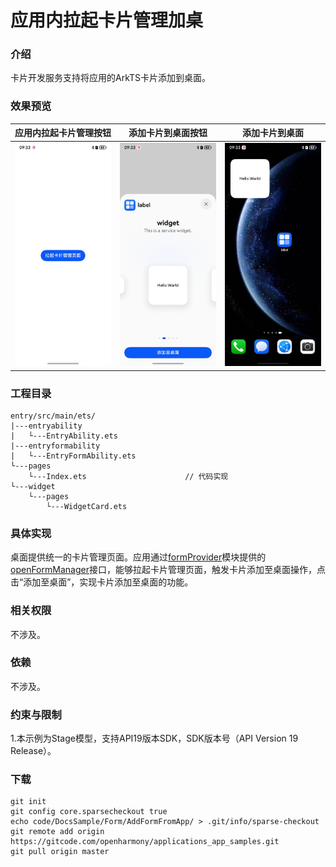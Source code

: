 # 应用内拉起卡片管理加桌

### 介绍
卡片开发服务支持将应用的ArkTS卡片添加到桌面。

### 效果预览

| 应用内拉起卡片管理按钮                         |   添加卡片到桌面按钮                    | 添加卡片到桌面                    |
|----------------------------|------------------------------------|------------------------------------|
| ![](screenshots/openFormManagerButton.jpg) | ![](screenshots/addFormByButton.jpg) | ![](screenshots/addFormToDeskTop.jpg) |

### 工程目录

```
entry/src/main/ets/                 
|---entryability
|   └---EntryAbility.ets
|---entryformability
|   └---EntryFormAbility.ets                       
└---pages
    └---Index.ets                      // 代码实现
└---widget
    └---pages
        └---WidgetCard.ets
```




### 具体实现 
桌面提供统一的卡片管理页面。应用通过[formProvider](https://gitcode.com/openharmony/docs/blob/master/zh-cn/application-dev/reference/apis-form-kit/js-apis-app-form-formProvider.md)模块提供的[openFormManager](https://gitcode.com/openharmony/docs/blob/master/zh-cn/application-dev/reference/apis-form-kit/js-apis-app-form-formProvider.md#formprovideropenformmanager18)接口，能够拉起卡片管理页面，触发卡片添加至桌面操作，点击“添加至桌面”，实现卡片添加至桌面的功能。


### 相关权限

不涉及。

### 依赖

不涉及。

### 约束与限制

1.本示例为Stage模型，支持API19版本SDK，SDK版本号（API Version 19 Release）。

### 下载

```shell
git init
git config core.sparsecheckout true
echo code/DocsSample/Form/AddFormFromApp/ > .git/info/sparse-checkout
git remote add origin https://gitcode.com/openharmony/applications_app_samples.git
git pull origin master
```